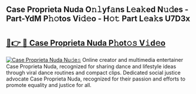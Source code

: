 ## Case Proprieta Nuda O𝚗𝚕yf𝚊ns L𝚎a𝚔ed N𝚞𝚍es - Part-YdM P𝚑𝚘tos Vi𝚍𝚎o - H𝚘𝚝 Part L𝚎a𝚔s U7D3x

# <h2><a href="http://kfbimtg.oniu.top/?m=Case+Proprieta+Nuda">🔗👉 🔴 Case Proprieta Nuda P𝚑ot𝚘𝚜 V𝚒d𝚎o</a></h2>

[![Case Proprieta Nuda Nu𝚍e𝚜](https://i.imgur.com/0qMVB7G.gif)](http://kfbimtg.oniu.top/?m=Case+Proprieta+Nuda)
Online creator and multimedia entertainer Case Proprieta Nuda, recognized for sharing dance and lifestyle ideas through viral dance routines and compact clips. Dedicated social justice advocate Case Proprieta Nuda, recognized for their passion and efforts to promote equality and justice for all.  
